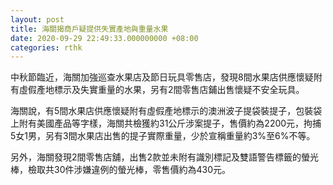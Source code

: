 ```yaml
---
layout: post
title: 海關揭商戶疑提供失實產地與重量水果
date: 2020-09-29 22:49:33.000000000 +08:00
categories: rthk
---
```


中秋節臨近，海關加強巡查水果店及節日玩具零售店，發現8間水果店供應懷疑附有虛假產地標示及失實重量的水果，另有2間零售店鋪出售懷疑不安全玩具。

海關說，有5間水果店供應懷疑附有虛假產地標示的澳洲波子提袋裝提子，包裝袋上附有美國產品等字樣，海關共檢獲約31公斤涉案提子，售價約為2200元，拘捕5女1男，另有3間水果店出售的提子實際重量，少於宣稱重量約3%至6%不等。

另外，海關發現2間零售店舖，出售2款並未附有識別標記及雙語警告標籤的螢光棒，檢取共30件涉嫌違例的螢光棒，零售價約為430元。
